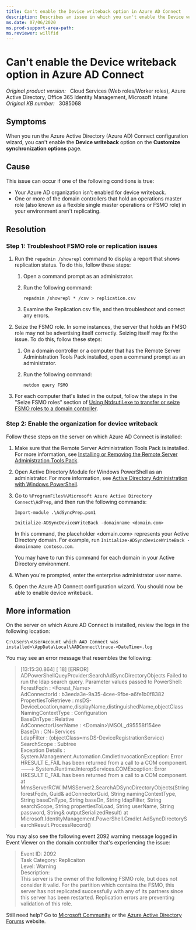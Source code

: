 ```yaml
---
title: Can't enable the Device writeback option in Azure AD Connect
description: Describes an issue in which you can't enable the Device writeback option in Azure AD Connect. Provides a resolution.
ms.date: 07/06/2020
ms.prod-support-area-path: 
ms.reviewer: willfid
---
```

# Can't enable the Device writeback option in Azure AD Connect

_Original product version:_ &nbsp; Cloud Services (Web roles/Worker roles), Azure Active Directory, Office 365 Identity Management, Microsoft Intune  
_Original KB number:_ &nbsp; 3085068

## Symptoms

When you run the Azure Active Directory (Azure AD) Connect configuration wizard, you can't enable the **Device writeback**  option on the **Customize synchronization options** page.

## Cause

This issue can occur if one of the following conditions is true:

- Your Azure AD organization isn't enabled for device writeback.
- One or more of the domain controllers that hold an operations master role (also known as a flexible single master operations or FSMO role) in your environment aren't replicating.

## Resolution

### Step 1: Troubleshoot FSMO role or replication issues

1. Run the `repadmin /showrepl` command to display a report that shows replication status. To do this, follow these steps:

   1. Open a command prompt as an administrator.
   2. Run the following command:

        ```console
        repadmin /showrepl * /csv > replication.csv
        ```

   3. Examine the Replication.csv file, and then troubleshoot and correct any errors.

2. Seize the FSMO role. In some instances, the server that holds an FMSO role may not be advertising itself correctly. Seizing itself may fix the issue. To do this, follow these steps:

   1. On a domain controller or a computer that has the Remote Server Administration Tools Pack installed, open a command prompt as an administrator.
   2. Run the following command:

        ```console
        netdom query FSMO
        ```

3. For each computer that's listed in the output, follow the steps in the "Seize FSMO roles" section of [Using Ntdsutil.exe to transfer or seize FSMO roles to a domain controller](https://support.microsoft.com/help/255504).

### Step 2: Enable the organization for device writeback

Follow these steps on the server on which Azure AD Connect is installed:

1. Make sure that the Remote Server Administration Tools Pack is installed. For more information, see [Installing or Removing the Remote Server Administration Tools Pack](https://technet.microsoft.com/library/cc730825.aspx).
2. Open Active Directory Module for Windows PowerShell as an administrator. For more information, see [Active Directory Administration with Windows PowerShell](https://technet.microsoft.com/library/dd378937%28v=ws.10%29.aspx).
3. Go to `%ProgramFiles%\Microsoft Azure Active Directory Connect\AdPrep`, and then run the following commands:

    ```console
    Import-module .\AdSyncPrep.psm1
    ```

    ```console
    Initialize-ADSyncDeviceWriteBack -domainname <domain.com>
    ```

    In this command, the placeholder \<domain.com> represents your Active Directory domain. For example, run `Initialize-ADSyncDeviceWriteBack -domainname contoso.com`.

    You may have to run this command for each domain in your Active Directory environment.
4. When you're prompted, enter the enterprise administrator user name.
5. Open the Azure AD Connect configuration wizard. You should now be able to enable device writeback.

## More information

On the server on which Azure AD Connect is installed, review the logs in the following location:

`C:\Users\<UserAccount which AAD Connect was installed>\AppData\Local\AADConnect\trace-<DateTime>.log`

You may see an error message that resembles the following:

> [13:15:30.864] [ 18] [ERROR] ADPowerShellQueyProvider:SearchAdSyncDirectoryObjects Failed to run the ldap search query. Parameter values passed to PowerShell:  
ForestFqdn : \<Forest_Name>  
AdConnectorId : b3eeda3e-9a35-4cee-9fbe-a6fe1b0f8382  
PropertiesToRetrieve : msDS-DeviceLocation,name,displayName,distinguishedName,objectClass  
NamingContextType : Configuration  
BaseDnType : Relative  
AdConnectorUserName : \<Domain>\MSOL_d95558f154ee  
BaseDn : CN=Services  
LdapFilter : (objectClass=msDS-DeviceRegistrationService)  
SearchScope : Subtree  
Exception Details :  
System.Management.Automation.CmdletInvocationException: Error HRESULT E_FAIL has been returned from a call to a COM component. ---> System.Runtime.InteropServices.COMException: Error HRESULT E_FAIL has been returned from a call to a COM component. at MmsServerRCW.IMMSServer2.SearchADSyncDirectoryObjects(String forestFqdn, Guid& adConnectorGuid, String namingContextType, String baseDnType, String baseDn, String ldapFilter, String searchScope, String propertiesToLoad, String userName, String password, String& outputSerializedResult) at Microsoft.IdentityManagement.PowerShell.Cmdlet.AdSyncDirectorySearchResult.ProcessRecord()

You may also see the following event 2092 warning message logged in Event Viewer on the domain controller that's experiencing the issue:

> Event ID: 2092  
Task Category: Replicaiton  
Level: Warning  
Description:  
This server is the owner of the following FSMO role, but does not consider it valid. For the partition which contains the FSMO, this server has not replicated successfully with any of its partners since this server has been restarted. Replication errors are preventing validation of this role.

Still need help? Go to [Microsoft Community](https://answers.microsoft.com/) or the [Azure Active Directory Forums](https://social.msdn.microsoft.com/Forums/en-US/home?forum=windowsazuread) website.
